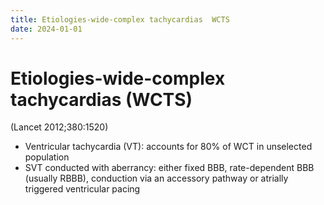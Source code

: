 ```yaml
---
title: Etiologies-wide-complex tachycardias  WCTS 
date: 2024-01-01
---
```

# Etiologies-wide-complex tachycardias (WCTS)

(Lancet 2012;380:1520)
* Ventricular tachycardia (VT): accounts for 80% of WCT in unselected population
* SVT conducted with aberrancy: either fixed BBB, rate-dependent BBB (usually RBBB), conduction via an accessory pathway or atrially triggered ventricular pacing
